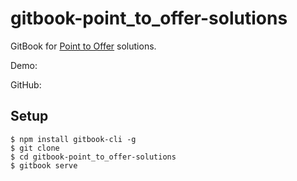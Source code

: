 # gitbook-point_to_offer-solutions
GitBook for [Point to Offer](https://www.nowcoder.com/ta/coding-interviews) solutions.

Demo: []()

GitHub: []()

## Setup

```shell
$ npm install gitbook-cli -g
$ git clone 
$ cd gitbook-point_to_offer-solutions
$ gitbook serve
```